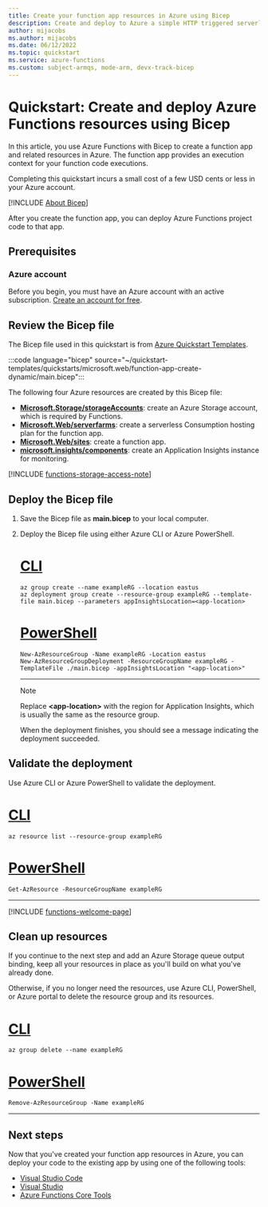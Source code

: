 ```yaml
---
title: Create your function app resources in Azure using Bicep
description: Create and deploy to Azure a simple HTTP triggered serverless function using Bicep.
author: mijacobs
ms.author: mijacobs
ms.date: 06/12/2022
ms.topic: quickstart
ms.service: azure-functions
ms.custom: subject-armqs, mode-arm, devx-track-bicep
---
```


# Quickstart: Create and deploy Azure Functions resources using Bicep

In this article, you use Azure Functions with Bicep to create a function app and related resources in Azure. The function app provides an execution context for your function code executions.

Completing this quickstart incurs a small cost of a few USD cents or less in your Azure account.

[!INCLUDE [About Bicep](../../includes/resource-manager-quickstart-bicep-introduction.md)]

After you create the function app, you can deploy Azure Functions project code to that app.

## Prerequisites

### Azure account

Before you begin, you must have an Azure account with an active subscription. [Create an account for free](https://azure.microsoft.com/free/).

## Review the Bicep file

The Bicep file used in this quickstart is from [Azure Quickstart Templates](https://azure.microsoft.com/resources/templates/function-app-create-dynamic/).

:::code language="bicep" source="~/quickstart-templates/quickstarts/microsoft.web/function-app-create-dynamic/main.bicep":::

The following four Azure resources are created by this Bicep file:

+ [**Microsoft.Storage/storageAccounts**](/azure/templates/microsoft.storage/storageaccounts): create an Azure Storage account, which is required by Functions.
+ [**Microsoft.Web/serverfarms**](/azure/templates/microsoft.web/serverfarms): create a serverless Consumption hosting plan for the function app.
+ [**Microsoft.Web/sites**](/azure/templates/microsoft.web/sites): create a function app.
+ [**microsoft.insights/components**](/azure/templates/microsoft.insights/components): create an Application Insights instance for monitoring.

[!INCLUDE [functions-storage-access-note](../../includes/functions-storage-access-note.md)]

## Deploy the Bicep file

1. Save the Bicep file as **main.bicep** to your local computer.
1. Deploy the Bicep file using either Azure CLI or Azure PowerShell.

    # [CLI](#tab/CLI)

    ```azurecli
    az group create --name exampleRG --location eastus
    az deployment group create --resource-group exampleRG --template-file main.bicep --parameters appInsightsLocation=<app-location>
    ```

    # [PowerShell](#tab/PowerShell)

    ```azurepowershell
    New-AzResourceGroup -Name exampleRG -Location eastus
    New-AzResourceGroupDeployment -ResourceGroupName exampleRG -TemplateFile ./main.bicep -appInsightsLocation "<app-location>"
    ```

    ---

    > [!NOTE]
    > Replace **\<app-location\>** with the region for Application Insights, which is usually the same as the resource group.

    When the deployment finishes, you should see a message indicating the deployment succeeded.

## Validate the deployment

Use Azure CLI or Azure PowerShell to validate the deployment.

# [CLI](#tab/CLI)

```azurecli-interactive
az resource list --resource-group exampleRG
```

# [PowerShell](#tab/PowerShell)

```azurepowershell-interactive
Get-AzResource -ResourceGroupName exampleRG
```

---

[!INCLUDE [functions-welcome-page](../../includes/functions-welcome-page.md)]

## Clean up resources

If you continue to the next step and add an Azure Storage queue output binding, keep all your resources in place as you'll build on what you've already done.

Otherwise, if you no longer need the resources, use Azure CLI, PowerShell, or Azure portal to delete the resource group and its resources.

# [CLI](#tab/CLI)

```azurecli-interactive
az group delete --name exampleRG
```

# [PowerShell](#tab/PowerShell)

```azurepowershell-interactive
Remove-AzResourceGroup -Name exampleRG
```

---

## Next steps

Now that you've created your function app resources in Azure, you can deploy your code to the existing app by using one of the following tools: 

* [Visual Studio Code](functions-develop-vs-code.md#republish-project-files)
* [Visual Studio](functions-develop-vs.md#publish-to-azure)
* [Azure Functions Core Tools](functions-run-local.md#publish)
